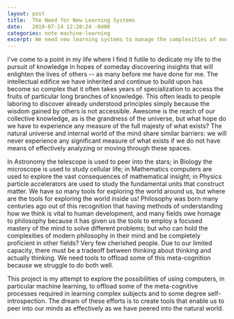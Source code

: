 ```yaml
---
layout: post
title:  The Need for New Learning Systems
date:   2018-07-14 12:20:24 -0400
categories: note machine-learning
excerpt: We need new learning systems to manage the complexities of modern research. 
---
```


I've come to a point in my life where I find it futile to dedicate my life to the pursuit of knowledge in hopes of someday discovering insights that will enlighten the lives of others -- as many before me have done for me. The intellectual edifice we have inherited and continue to build upon has become so complex that it often takes years of specialization to access the fruits of particular long branches of knowledge. This often leads to people laboring to discover already understood principles simply because the wisdom gained by others is not accessible. Awesome is the reach of our collective knowledge, as is the grandness of the universe, but what hope do we have to experience any measure of the full majesty of what exists? The natural universe and internal world of the mind share similar barriers: we will never experience any significant measure of what exists if we do not have means of effectively analyzing or moving through these spaces.

In Astronomy the telescope is used to peer into the stars; in Biology the microscope is used to study cellular life; in Mathematics computers are used to explore the vast consequences of mathematical insight; in Physics particle accelerators are used to study the fundamental units that construct matter. We have so many tools for exploring the world around us, but where are the tools for exploring the world inside us! Philosophy was born many centuries ago out of this recognition that having methods of understanding how we think is vital to human development, and many fields owe homage to philosophy because it has given us the tools to employ a focused mastery of the mind to solve different problems; but who can hold the complexities of modern philosophy in their mind and be completely proficient in other fields? Very few cherished people. Due to our limited capacity, there must be a tradeoff between thinking about thinking and actually thinking. We need tools to offload some of this meta-cognition because we struggle to do both well.

This project is my attempt to explore the possibilities of using computers, in particular machine learning, to offload some of the meta-cognitive processes required in learning complex subjects and to some degree self-introspection. The dream of these efforts is to create tools that enable us to peer into our minds as effectively as we have peered into the natural world.